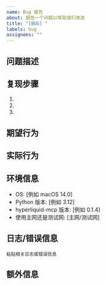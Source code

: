 ```yaml
---
name: Bug 报告
about: 报告一个问题以帮助我们改进
title: "[BUG] "
labels: bug
assignees: ""
---
```


## 问题描述

<!-- 清晰简洁地描述这个 bug -->

## 复现步骤

1.
2.
3.

## 期望行为

<!-- 描述你期望发生什么 -->

## 实际行为

<!-- 描述实际发生了什么 -->

## 环境信息

- OS: [例如 macOS 14.0]
- Python 版本: [例如 3.12]
- hyperliquid-mcp 版本: [例如 0.1.4]
- 使用主网还是测试网: [主网/测试网]

## 日志/错误信息

```
粘贴相关日志或错误信息
```

## 额外信息

<!-- 添加任何其他有用的信息 -->
